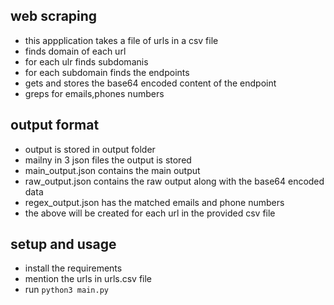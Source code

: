 ## web scraping 
- this appplication takes a file of urls in a csv file
- finds domain of each url
- for each ulr finds subdomanis
- for each subdomain finds the endpoints 
- gets and stores the base64  encoded content of the endpoint
- greps for emails,phones numbers
## output format
- output is stored in output folder
- mailny in 3 json files the output is stored
- main_output.json contains the main output
- raw_output.json contains the raw output along with the base64 encoded data
- regex_output.json has the matched emails and phone numbers
- the above will be created for each url in the provided csv file
## setup and usage
- install the requirements
- mention the urls in urls.csv file 
- run `python3 main.py`
